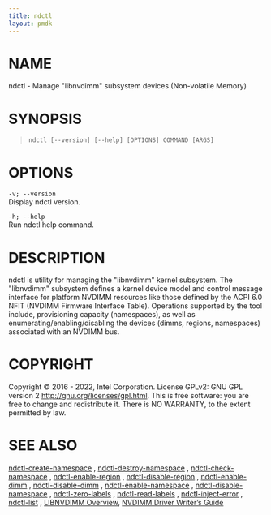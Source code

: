 ```yaml
---
title: ndctl
layout: pmdk
---
```


# NAME

ndctl - Manage "libnvdimm" subsystem devices (Non-volatile Memory)

# SYNOPSIS

>     ndctl [--version] [--help] [OPTIONS] COMMAND [ARGS]

# OPTIONS

`-v; --version`  
Display ndctl version.

`-h; --help`  
Run ndctl help command.

# DESCRIPTION

ndctl is utility for managing the "libnvdimm" kernel subsystem. The
"libnvdimm" subsystem defines a kernel device model and control message
interface for platform NVDIMM resources like those defined by the ACPI
6.0 NFIT (NVDIMM Firmware Interface Table). Operations supported by the
tool include, provisioning capacity (namespaces), as well as
enumerating/enabling/disabling the devices (dimms, regions, namespaces)
associated with an NVDIMM bus.

# COPYRIGHT

Copyright © 2016 - 2022, Intel Corporation. License GPLv2: GNU GPL
version 2 <http://gnu.org/licenses/gpl.html>. This is free software: you
are free to change and redistribute it. There is NO WARRANTY, to the
extent permitted by law.

# SEE ALSO

[ndctl-create-namespace](ndctl-create-namespace.md) , [ndctl-destroy-namespace](ndctl-destroy-namespace.md) ,
[ndctl-check-namespace](ndctl-check-namespace.md) , [ndctl-enable-region](ndctl-enable-region.md) , [ndctl-disable-region](ndctl-disable-region.md) ,
[ndctl-enable-dimm](ndctl-enable-dimm.md) , [ndctl-disable-dimm](ndctl-disable-dimm.md) , [ndctl-enable-namespace](ndctl-enable-namespace.md) ,
[ndctl-disable-namespace](ndctl-disable-namespace.md) , [ndctl-zero-labels](ndctl-zero-labels.md) , [ndctl-read-labels](ndctl-read-labels.md) ,
[ndctl-inject-error](ndctl-inject-error.md) , [ndctl-list](ndctl-list.md) , [LIBNVDIMM
Overview](https://www.kernel.org/doc/Documentation/nvdimm/nvdimm.txt),
[NVDIMM Driver Writer’s
Guide](http://pmem.io/documents/NVDIMM_Driver_Writers_Guide.pdf)
